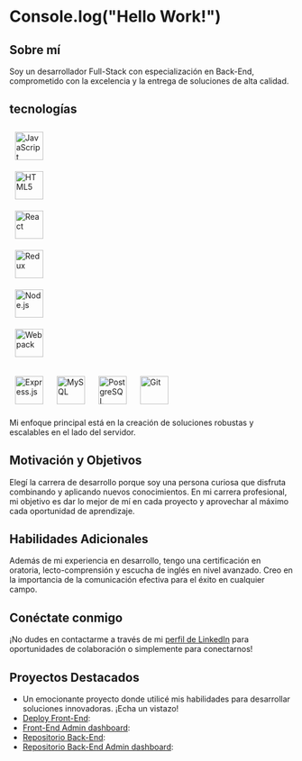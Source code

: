 # Console.log("Hello Work!")

## Sobre mí
Soy un desarrollador Full-Stack con especialización en Back-End, comprometido con la excelencia y la entrega de soluciones de alta calidad.

## tecnologías

<a href="https://www.javascript.com/" target="_blank"><img style="margin: 10px" src="https://profilinator.rishav.dev/skills-assets/javascript-original.svg" alt="JavaScript" height="50" /></a>  
<a href="https://en.wikipedia.org/wiki/HTML5" target="_blank"><img style="margin: 10px" src="https://profilinator.rishav.dev/skills-assets/html5-original-wordmark.svg" alt="HTML5" height="50" /></a>  
<a href="https://reactjs.org/" target="_blank"><img style="margin: 10px" src="https://profilinator.rishav.dev/skills-assets/react-original-wordmark.svg" alt="React" height="50" /></a>  
<a href="https://redux.js.org/" target="_blank"><img style="margin: 10px" src="https://profilinator.rishav.dev/skills-assets/redux-original.svg" alt="Redux" height="50" /></a>  
<a href="https://nodejs.org/" target="_blank"><img style="margin: 10px" src="https://profilinator.rishav.dev/skills-assets/nodejs-original-wordmark.svg" alt="Node.js" height="50" /></a>  
<a href="https://webpack.js.org/" target="_blank"><img style="margin: 10px" src="https://profilinator.rishav.dev/skills-assets/webpack-original.svg" alt="Webpack" height="50" /></a>  
</div>
<a href="https://expressjs.com/" target="_blank"><img style="margin: 10px" src="https://profilinator.rishav.dev/skills-assets/express-original-wordmark.svg" alt="Express.js" height="50" /></a>  
<a href="https://www.mysql.com/" target="_blank"><img style="margin: 10px" src="https://profilinator.rishav.dev/skills-assets/mysql-original-wordmark.svg" alt="MySQL" height="50" /></a>  
</div>
<a href="https://www.postgresql.org/" target="_blank"><img style="margin: 10px" src="https://profilinator.rishav.dev/skills-assets/postgresql-original-wordmark.svg" alt="PostgreSQL" height="50" /></a>  
<a href="https://github.com/" target="_blank"><img style="margin: 10px" src="https://profilinator.rishav.dev/skills-assets/git-scm-icon.svg" alt="Git" height="50" /></a>  

Mi enfoque principal está en la creación de soluciones robustas y escalables en el lado del servidor.

## Motivación y Objetivos
Elegí la carrera de desarrollo porque soy una persona curiosa que disfruta combinando y aplicando nuevos conocimientos. En mi carrera profesional, mi objetivo es dar lo mejor de mí en cada proyecto y aprovechar al máximo cada oportunidad de aprendizaje.
<!---
## Experiencia
Mi experiencia se basa en proyectos académicos y prácticas relacionadas con el desarrollo web. Estoy ansioso por aplicar mis habilidades en entornos profesionales y seguir aprendiendo y creciendo como desarrollador.
--->
## Habilidades Adicionales
Además de mi experiencia en desarrollo, tengo una certificación en oratoria, lecto-comprensión y escucha de inglés en nivel avanzado. Creo en la importancia de la comunicación efectiva para el éxito en cualquier campo.

## Conéctate conmigo
¡No dudes en contactarme a través de mi [perfil de LinkedIn](linkedin.com/in/leandro-iván-rubio-26a516268) para oportunidades de colaboración o simplemente para conectarnos!

## Proyectos Destacados
- Un emocionante proyecto donde utilicé mis habilidades para desarrollar soluciones innovadoras. ¡Echa un vistazo!
- [Deploy Front-End](https://pf-front-hoteler-a-y-turismo.vercel.app/):
- [Front-End Admin dashboard](https://pf-front-admin.vercel.app/):
- [Repositorio Back-End](https://github.com/LeandroPom/back-pf-hoteles.git):
- [Repositorio Back-End Admin dashboard](https://github.com/LeandroPom/pf-back-hostel-admin.git):
